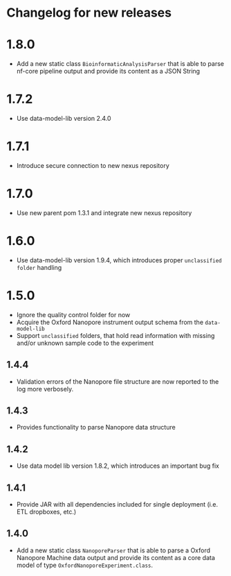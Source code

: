 # Changelog for new releases

# 1.8.0

* Add a new static class `BioinformaticAnalysisParser` that is able to parse nf-core pipeline output and provide its content as a JSON String

# 1.7.2

* Use data-model-lib version 2.4.0

# 1.7.1

* Introduce secure connection to new nexus repository

# 1.7.0

* Use new parent pom 1.3.1 and integrate new nexus repository

# 1.6.0

* Use data-model-lib version 1.9.4, which introduces proper `unclassified folder` handling

# 1.5.0

* Ignore the quality control folder for now
* Acquire the Oxford Nanopore instrument output schema from the `data-model-lib`
* Support `unclassified` folders, that hold read information with missing and/or unknown sample code to the experiment

## 1.4.4

* Validation errors of the Nanopore file structure are now reported to the log more verbosely.

## 1.4.3

* Provides functionality to parse Nanopore data structure

## 1.4.2

* Use data model lib version 1.8.2, which introduces an important bug fix

## 1.4.1

* Provide JAR with all dependencies included for single deployment (i.e. ETL dropboxes, etc.)

## 1.4.0

* Add a new static class `NanoporeParser` that is able to parse a Oxford Nanopore Machine data output and provide its content as a core data model of type `OxfordNanoporeExperiment.class`.
